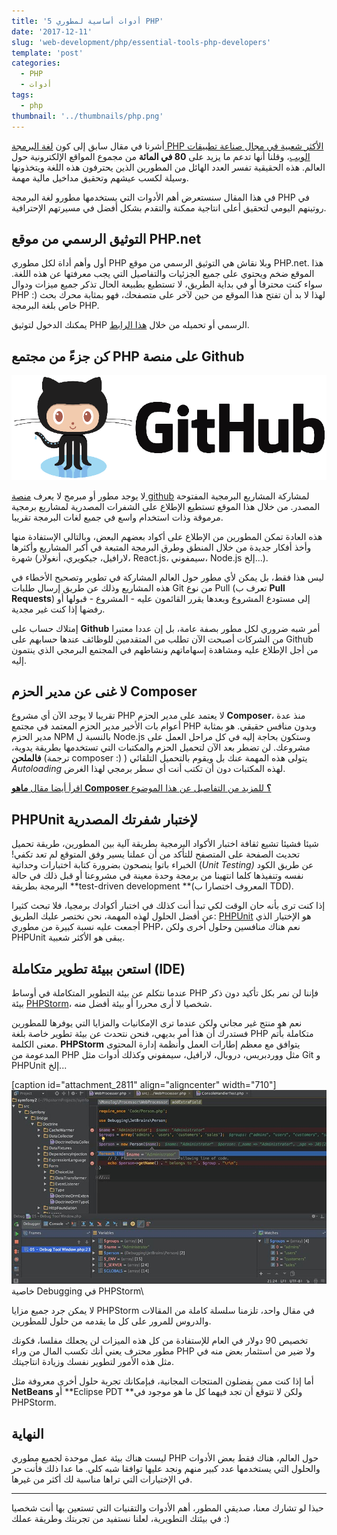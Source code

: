 ```yaml
---
title: '5 أدوات أساسية لمطوري PHP'
date: '2017-12-11'
slug: 'web-development/php/essential-tools-php-developers'
template: 'post'
categories:
  - PHP
  - أدوات
tags:
  - php
thumbnail: '../thumbnails/php.png'
---
```


أشرنا في مقال سابق إلى كون [لغة البرمجة PHP الأكثر شعبية في مجال صناعة تطبيقات الويب](https://www.tutomena.com/web-development/php/why-php-is-so-popular/)، وقلنا أنها تدعم ما يزيد على **80 في المائة** من مجموع المواقع الإلكترونية حول العالم. هذه الحقيقية تفسر العدد الهائل من المطورين الذين يحترفون هذه اللغة ويتخذونها وسيلة لكسب عيشهم وتحقيق مداخيل مالية مهمة.

في هذا المقال سنستعرض أهم الأدوات التي يستخدمها مطورو لغة البرمجة PHP في روتينهم اليومي لتحقيق أعلى انتاجية ممكنة والتقدم بشكل أفضل في مسيرتهم الإحترافية.

## التوثيق الرسمي من موقع PHP.net

أول وأهم أداة لكل مطوري PHP وبلا نقاش هي التوثيق الرسمي من موقع PHP.net. هذا الموقع ضخم ويحتوي على جميع الجزئيات والتفاصيل التي يجب معرفتها عن هذه اللغة. سواء كنت محترفا أو في بداية الطريق، لا تستطيع بطبيعة الحال تذكر جميع ميزات ودوال PHP :) لهذا لا بد أن تفتح هذا الموقع من حين لآخر على متصفحك، فهو بمثابة محرك بحث خاص بلغة البرمجة PHP.

يمكنك الدخول لتوثيق PHP الرسمي أو تحميله من خلال [هذا الرابط](http://php.net/docs.php).

## كن جزءً من مجتمع PHP على منصة Github

[![Github](../images/github-logo.png)](../images/github-logo.png)

لا يوجد مطور أو مبرمج لا يعرف [منصة github](https://github.com/) لمشاركة المشاريع البرمجية المفتوحة المصدر. من خلال هذا الموقع تستطيع الإطلاع على الشفرات المصدرية لمشاريع برمجية مرموقة وذات استخدام واسع في جميع لغات البرمجة تقريبا.

هذه العادة تمكن المطورين من الإطلاع على أكواد بعضهم البعض، وبالتالي الإستفادة منها وأخذ أفكار جديدة من خلال المنطق وطرق البرمجة المتبعة في أكبر المشاريع وأكثرها شهرة (لارافيل، جيكويري، أنغولار، React.js، سيمفوني، Node.js إلخ...).

ليس هذا فقط، بل يمكن لأي مطور حول العالم المشاركة في تطوير وتصحيح الأخطاء في هذه المشاريع وذلك عن طريق إرسال طلبات Git من نوع Pull (تعرف ب **Pull Requests**) إلى مستودع المشروع وبعدها يقرر القائمون عليه - المشروع - قبولها أو رفضها إذا كنت غير مجدية.

إمتلاك حساب على **Github** أمر شبه ضروري لكل مطور بصفة عامة، بل إن عددا معتبرا من الشركات أصبحت الآن تطلب من المتقدمين للوظائف عندها حسابهم على Github من أجل الإطلاع عليه ومشاهدة إسهاماتهم ونشاطهم في المجتمع البرمجي الذي ينتمون إليه.

## لا غنى عن مدير الحزم Composer

تقريبا لا يوجد الآن أي مشروع PHP لا يعتمد على مدير الحزم **Composer**، منذ عدة أعوام بات الأخير مدير الحزم المعتمد في مجتمع PHP وبدون منافس حقيقي. هو بمثابة مدير الحزم NPM بالنسبة ل Node.js وستكون بحاجة إليه في كل مراحل العمل على مشروعك. لن تضطر بعد الآن لتحميل الحزم والمكتبات التي تستخدمها بطريقة يدوية، **فالملحن** (ترجمة composer :) ) يتولى هذه المهمة عنك بل ويقوم بالتحميل التلقائي _Autoloading_ لهذه المكتبات دون أن تكتب أنت أي سطر برمجي لهذا الغرض.

[اقرأ أيضا مقال **ماهو Composer ؟** للمزيد من التفاصيل عن هذا الموضوع](https://www.tutomena.com/web-development/tools/composer-dependencies-manager/)

## PHPUnit لإختبار شفرتك المصدرية

شيئا فشيئا تشيع ثقافة اختبار الأكواد البرمجية بطريقة آلية بين المطورين، طريقة تحميل تحديث الصفحة على المتصفح للتأكد من أن عملنا يسير وفق المتوقع لم تعد تكفي! الخبراء باتوا ينصحون بضرورة كتابة اختبارات وحداتية (*Unit Testing)* عن طريق الكود نفسه وتنفيذها كلما انتهينا من برمجة وحدة معينة في مشروعنا أو قبل ذلك في حالة البرمجة بطريقة **test-driven development **(المعروف اختصارا ب TDD).

إذا كنت ترى بأنه حان الوقت لكي تبدأ أنت كذلك في اختبار أكوادك برمجيا، فلا تبحث كثيرا عن أفضل الحلول لهذه المهمة، نحن نختصر عليك الطريق: [PHPUnit](https://phpunit.de/) هو الإختيار الذي أجمعت عليه نسبة كبيرة من مطوري PHP، نعم هناك منافسين وحلول أخرى ولكن PHPUnit يبقى هو الأكثر شعبية.

## استعن ببيئة تطوير متكاملة (IDE)

عندما نتكلم عن بيئة التطوير المتكاملة في أوساط PHP فإننا لن نمر بكل تأكيد دون ذكر بيئة [PHPStorm](https://www.jetbrains.com/phpstorm/)، شخصيا لا أرى محررا أو بيئة أفضل منه.

نعم هو منتج غير مجاني ولكن عندما ترى الإمكانيات والمزايا التي يوفرها للمطورين فستدرك أن هذا أمر بديهي، فنحن نتحدث عن بيئة تطوير خاصة بلغة PHP متكاملة بأتم معنى الكلمة. **PHPStorm** يتوافق مع معظم إطارات العمل وأنظمة إدارة المحتوى المدعومة من PHP مثل ووردبريس، دروبال، لارافيل، سيمفوني وكذلك أدوات مثل Git و PHPUnit إلخ...

[caption id="attachment_2811" align="aligncenter" width="710"][![خاصية Debugging في PHPStorm](../images/phpstorm-debugging.jpg)](../images/phpstorm-debugging.jpg) خاصية Debugging في PHPStorm\

لا يمكن جرد جميع مزايا PHPStorm في مقال واحد، تلزمنا سلسلة كاملة من المقالات والدروس للمرور على كل ما يقدمه من حلول للمطورين.

تخصيص 90 دولار في العام للإستفادة من كل هذه الميزات لن يجعلك مفلسا، فكونك مطور محترف يعني أنك تكسب المال من وراء PHP ولا ضير من استثمار بعض منه في مثل هذه الأمور لتطوير نفسك وزيادة انتاجيتك.

أما إذا كنت ممن يفضلون المنتجات المجانية، فبإمكانك تجربة حلول أخرى معروفة مثل **NetBeans** أو **Eclipse PDT **ولكن لا تتوقع أن تجد فيهما كل ما هو موجود في PHPStorm.

## النهاية

ليست هناك بيئة عمل موحدة لجميع مطوري PHP حول العالم، هناك فقط بعض الأدوات والحلول التي يستخدمها عدد كبير منهم ونجد عليها توافقا شبه كلي. ما عدا ذلك فأنت حر في الإختيارات التي تراها مناسبة لك أكثر من غيرها.

---

حبذا لو تشارك معنا، صديقي المطور، أهم الأدوات والتقنيات التي تستعين بها أنت شخصيا في بيئتك التطويرية، لعلنا نستفيد من تجربتك وطريقة عملك :)
